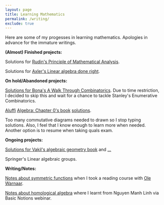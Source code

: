 ```yaml
---
layout: page
title: Learning Mathematics
permalink: /writing/
exclude: true
---
```


Here are some of my progesses in learning mathematics.
Apologies in advance for the immature writings. 

**(Almost) Finished projects:**

<p>Solutions for <a href="{{ site.baseurl }}/notes/analysis.pdf">Rudin's Principle of Mathematical Analysis</a>.</p>

<p>Solutions for <a href="{{ site.baseurl }}/notes/linear_al_done_right_note.pdf">Axler's Linear algebra done right</a>.</p>

**On hold/Abandoned projects:**

<p>
<a href="{{ site.baseurl }}/notes/walk_through_com_Bona.pdf">Solutions for Bona's A Walk Through Combinatorics</a>. Due to time restriction, I decided to skip this and wait for a chance to tackle Stanley's Enumerative Combinatorics.</p>

<p>
<a href="{{ site.baseurl }}/notes/AluffiAlgebra_chap1_group.pdf">Aluffi</a>
<a href="{{ site.baseurl }}/notes/AluffiAlgebra_chap1_categories.pdf">Algebra: Chapter 0's book</a>
<a href="{{ site.baseurl }}/notes/AluffiAlg_Chap3RingsModules.pdf">solutions</a>. 
</p>
<p>Too many commutative diagrams needed to drawn so I stop typing solutions. 
Also, I feel that I know enough to learn more when needed. Another option is to resume when taking quals exam.</p>

**Ongoing projects:**

<p><a href="{{ site.baseurl }}/notes/vakil_ag.html">Solutions for Vakil's algebraic geometry book</a> and <a href="{{ site.baseurl }}/notes/AlgGeoVakil2.pdf">...</a>

<p>Springer's Linear algebraic groups. </p>

**Writing/Notes:**
<p><a href="{{ site.baseurl }}/notes/SymFuncNotes.pdf">Notes about symmetric functions</a> when I took a reading course with <a href="https://people.smp.uq.edu.au/OleWarnaar/">Ole Warnaar</a>.</p> 

<p><a href="{{ site.baseurl }}/notes/HomologicalAlg.pdf">Notes about homological algebra</a> where I learnt from Nguyen Manh Linh via Basic Notions webinar.  

